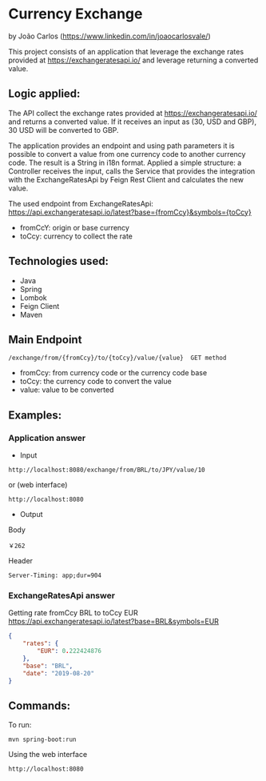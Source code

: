 # Currency Exchange
by João Carlos (https://www.linkedin.com/in/joaocarlosvale/)

This project consists of an application that leverage the exchange rates provided at https://exchangeratesapi.io/ and leverage 
returning a converted value.

## Logic applied:
The API collect the exchange rates provided at https://exchangeratesapi.io/ and returns a converted value. 
If it receives an input as (30, USD and GBP), 30 USD will be converted to GBP.

The application provides an endpoint and using path parameters it is possible to convert a value from one currency code 
to another currency code. The result is a String in i18n format.
Applied a simple structure: a Controller receives the input, calls the Service that provides the integration with the 
ExchangeRatesApi by Feign Rest Client and calculates the new value.

The used endpoint from ExchangeRatesApi: https://api.exchangeratesapi.io/latest?base={fromCcy}&symbols={toCcy}
* fromCcY: origin or base currency
* toCcy: currency to collect the rate

## Technologies used:
* Java
* Spring
* Lombok
* Feign Client
* Maven 

## Main Endpoint

``` 
/exchange/from/{fromCcy}/to/{toCcy}/value/{value}  GET method
``` 
- fromCcy: from currency code or the currency code base
- toCcy: the currency code to convert the value
- value: value to be converted

## Examples:

### Application answer

* Input
```
http://localhost:8080/exchange/from/BRL/to/JPY/value/10
```
or (web interface)
```
http://localhost:8080
``` 

* Output

Body
```
￥262
```

Header
```
Server-Timing: app;dur=904
```

### ExchangeRatesApi answer
Getting rate fromCcy BRL to toCcy EUR
https://api.exchangeratesapi.io/latest?base=BRL&symbols=EUR
```json
{
    "rates": {
        "EUR": 0.222424876
    },
    "base": "BRL",
    "date": "2019-08-20"
}
``` 

## Commands:

To run:

    mvn spring-boot:run
    
Using the web interface
    
    http://localhost:8080